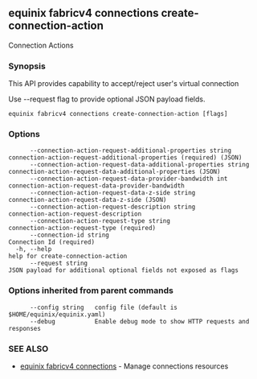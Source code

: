 ## equinix fabricv4 connections create-connection-action

Connection Actions

### Synopsis

This API provides capability to accept/reject user's virtual connection

Use --request flag to provide optional JSON payload fields.

```
equinix fabricv4 connections create-connection-action [flags]
```

### Options

```
      --connection-action-request-additional-properties string        connection-action-request-additional-properties (required) (JSON)
      --connection-action-request-data-additional-properties string   connection-action-request-data-additional-properties (JSON)
      --connection-action-request-data-provider-bandwidth int         connection-action-request-data-provider-bandwidth
      --connection-action-request-data-z-side string                  connection-action-request-data-z-side (JSON)
      --connection-action-request-description string                  connection-action-request-description
      --connection-action-request-type string                         connection-action-request-type (required)
      --connection-id string                                          Connection Id (required)
  -h, --help                                                          help for create-connection-action
      --request string                                                JSON payload for additional optional fields not exposed as flags
```

### Options inherited from parent commands

```
      --config string   config file (default is $HOME/equinix/equinix.yaml)
      --debug           Enable debug mode to show HTTP requests and responses
```

### SEE ALSO

* [equinix fabricv4 connections](equinix_fabricv4_connections.md)	 - Manage connections resources

